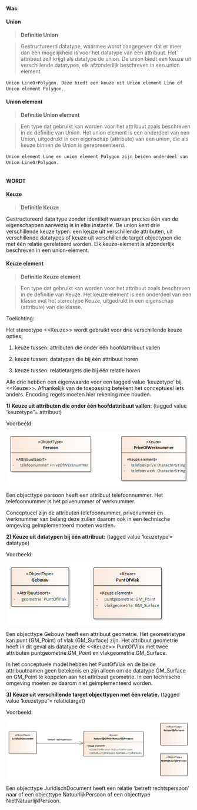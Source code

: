 #### Was:

#### Union

>   **Definitie Union**

>   Gestructureerd datatype, waarmee wordt aangegeven dat er meer dan één
>   mogelijkheid is voor het datatype van een attribuut. Het attribuut zelf
>   krijgt als datatype de union. De union biedt een keuze uit verschillende
>   datatypes, elk afzonderlijk beschreven in een union element.

~~~~~~~~~~~~~~~~~~~~~~~~~~~~~~~~~~~~~~~~~~~~~~~~~~~~~~~~~~~~~~~~~~~~~~~~~~~~~~~~
Union LineOrPolygon. Deze biedt een keuze uit Union element Line of Union element Polygon.
~~~~~~~~~~~~~~~~~~~~~~~~~~~~~~~~~~~~~~~~~~~~~~~~~~~~~~~~~~~~~~~~~~~~~~~~~~~~~~~~

#### Union element

>   **Definitie Union element**

>   Een type dat gebruikt kan worden voor het attribuut zoals beschreven in de
>   definitie van Union. Het union element is een onderdeel van een Union,
>   uitgedrukt in een eigenschap (attribute) van een union, die als keuze binnen
>   de Union is gerepresenteerd..

~~~~~~~~~~~~~~~~~~~~~~~~~~~~~~~~~~~~~~~~~~~~~~~~~~~~~~~~~~~~~~~~~~~~~~~~~~~~~~~~
Union element Line en union element Polygon zijn beiden onderdeel van Union LineOrPolygon.
~~~~~~~~~~~~~~~~~~~~~~~~~~~~~~~~~~~~~~~~~~~~~~~~~~~~~~~~~~~~~~~~~~~~~~~~~~~~~~~~

~~~~~~~~~~~~~~~~~~~~~~~~~~~~~~~~~~~~~~~~~~~~~~~~~~~~~~~~~~~~~~~~~~~~~~~~~~~~~~~~

~~~~~~~~~~~~~~~~~~~~~~~~~~~~~~~~~~~~~~~~~~~~~~~~~~~~~~~~~~~~~~~~~~~~~~~~~~~~~~~~

#### WORDT

#### Keuze

>   **Definitie Keuze**

Gestructureerd data type zonder identiteit waarvan precies één van de
eigenschappen aanwezig is in elke instantie. De union kent drie verschillende
keuze typen: een keuze uit verschillende attributen, uit verschillende datatypes
of keuze uit verschillende target objectypen die met één relatie gerelateerd
worden. Elk keuze-element is afzonderlijk beschreven in een union-element.

#### Keuze element

>   **Definitie Keuze element**

>   Een type dat gebruikt kan worden voor het attribuut zoals beschreven in de
>   definitie van Keuze. Het keuze element is een onderdeel van een klasse met
>   het stereotype Keuze, uitgedrukt in een eigenschap (attribute) van die
>   klasse.

Toelichting:

Het stereotype \<\<Keuze\>\> wordt gebruikt voor drie verschillende keuze
opties:

1.  keuze tussen: attributen die onder één hoofdattribuut vallen

2.  keuze tussen: datatypen die bij één attribuut horen

3.  keuze tussen: relatietargets die bij één relatie horen

Alle drie hebben een eigenwaarde voor een tagged value ‘keuzetype’ bij
\<\<Keuze\>\>. Afhankelijk van de toepassing betekent het conceptueel iets
anders. Encoding regels moeten hier rekening mee houden.

**1) Keuze uit attributen die onder één hoofdattribuut vallen**: (tagged value
‘keuzetype”= attribuut)

Voorbeeld:

![](media/b75942dcd0f4f963bb8275f5a8a86990.png)

Een objecttype persoon heeft een attribuut telefoonnummer. Het telefoonnummer is
het privenummer of werknummer.

Conceptueel zijn de attributen telefoonnummer, privenummer en werknummer van
belang deze zullen daarom ook in een technische omgeving geimplementeerd moeten
worden.

**2) Keuze uit datatypen bij één attribuut:** (tagged value ‘keuzetype’=
datatype)

Voorbeeld:

![](media/6dbedf94f96eb5bc5492baa5051dbea3.png)

Een objecttype Gebouw heeft een attribuut geometrie. Het geometrietype kan punt
(GM_Point) of vlak (GM_Surface) zijn. Het attribuut geometrie heeft in dit geval
als datatype de \<\<Keuze\>\> PuntOfVlak met twee attributen
puntgeometrie.GM_Point en vlakgeometrie.GM_Surface.

In het conceptuele model hebben het PuntOfVlak en de beide attribuutnamen geen
betekenis en zijn alleen om de datatype GM_Surface en GM_Point te koppelen aan
het attribuut geometrie. In een technische omgeving moeten ze daarom niet
geimplementeerd worden.

**3) Keuze uit verschillende target objecttypen met één relatie.** (tagged value
‘keuzetype”= relatietarget)

Voorbeeld:

![](media/a75fa4af24bda1a90df44440d9548373.png)

Een objecttype JuridischDocument heeft een relatie ‘betreft rechtspersoon’ naar
of een objecttype NatuurlijkPersoon of een objecttype NietNatuurlijkPersoon.

~~~~~~~~~~~~~~~~~~~~~~~~~~~~~~~~~~~~~~~~~~~~~~~~~~~~~~~~~~~~~~~~~~~~~~~~~~~~~~~~

~~~~~~~~~~~~~~~~~~~~~~~~~~~~~~~~~~~~~~~~~~~~~~~~~~~~~~~~~~~~~~~~~~~~~~~~~~~~~~~~
